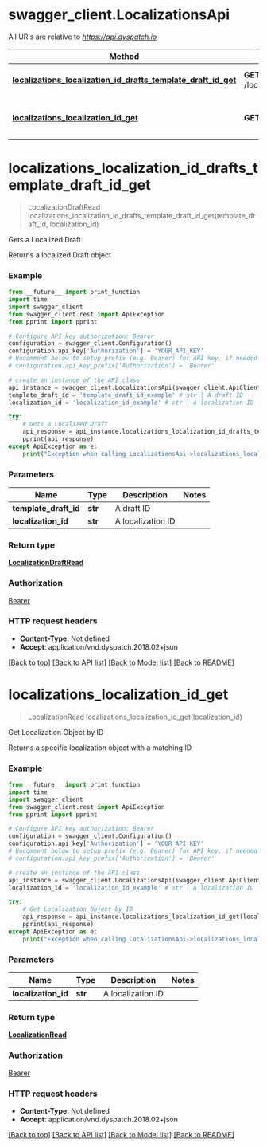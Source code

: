 # swagger_client.LocalizationsApi

All URIs are relative to *https://api.dyspatch.io*

Method | HTTP request | Description
------------- | ------------- | -------------
[**localizations_localization_id_drafts_template_draft_id_get**](LocalizationsApi.md#localizations_localization_id_drafts_template_draft_id_get) | **GET** /localizations/{localizationId}/drafts/{templateDraftId} | Gets a Localized Draft
[**localizations_localization_id_get**](LocalizationsApi.md#localizations_localization_id_get) | **GET** /localizations/{localizationId} | Get Localization Object by ID


# **localizations_localization_id_drafts_template_draft_id_get**
> LocalizationDraftRead localizations_localization_id_drafts_template_draft_id_get(template_draft_id, localization_id)

Gets a Localized Draft

Returns a localized Draft object

### Example
```python
from __future__ import print_function
import time
import swagger_client
from swagger_client.rest import ApiException
from pprint import pprint

# Configure API key authorization: Bearer
configuration = swagger_client.Configuration()
configuration.api_key['Authorization'] = 'YOUR_API_KEY'
# Uncomment below to setup prefix (e.g. Bearer) for API key, if needed
# configuration.api_key_prefix['Authorization'] = 'Bearer'

# create an instance of the API class
api_instance = swagger_client.LocalizationsApi(swagger_client.ApiClient(configuration))
template_draft_id = 'template_draft_id_example' # str | A draft ID
localization_id = 'localization_id_example' # str | A localization ID

try:
    # Gets a Localized Draft
    api_response = api_instance.localizations_localization_id_drafts_template_draft_id_get(template_draft_id, localization_id)
    pprint(api_response)
except ApiException as e:
    print("Exception when calling LocalizationsApi->localizations_localization_id_drafts_template_draft_id_get: %s\n" % e)
```

### Parameters

Name | Type | Description  | Notes
------------- | ------------- | ------------- | -------------
 **template_draft_id** | **str**| A draft ID | 
 **localization_id** | **str**| A localization ID | 

### Return type

[**LocalizationDraftRead**](LocalizationDraftRead.md)

### Authorization

[Bearer](../README.md#Bearer)

### HTTP request headers

 - **Content-Type**: Not defined
 - **Accept**: application/vnd.dyspatch.2018.02+json

[[Back to top]](#) [[Back to API list]](../README.md#documentation-for-api-endpoints) [[Back to Model list]](../README.md#documentation-for-models) [[Back to README]](../README.md)

# **localizations_localization_id_get**
> LocalizationRead localizations_localization_id_get(localization_id)

Get Localization Object by ID

Returns a specific localization object with a matching ID

### Example
```python
from __future__ import print_function
import time
import swagger_client
from swagger_client.rest import ApiException
from pprint import pprint

# Configure API key authorization: Bearer
configuration = swagger_client.Configuration()
configuration.api_key['Authorization'] = 'YOUR_API_KEY'
# Uncomment below to setup prefix (e.g. Bearer) for API key, if needed
# configuration.api_key_prefix['Authorization'] = 'Bearer'

# create an instance of the API class
api_instance = swagger_client.LocalizationsApi(swagger_client.ApiClient(configuration))
localization_id = 'localization_id_example' # str | A localization ID

try:
    # Get Localization Object by ID
    api_response = api_instance.localizations_localization_id_get(localization_id)
    pprint(api_response)
except ApiException as e:
    print("Exception when calling LocalizationsApi->localizations_localization_id_get: %s\n" % e)
```

### Parameters

Name | Type | Description  | Notes
------------- | ------------- | ------------- | -------------
 **localization_id** | **str**| A localization ID | 

### Return type

[**LocalizationRead**](LocalizationRead.md)

### Authorization

[Bearer](../README.md#Bearer)

### HTTP request headers

 - **Content-Type**: Not defined
 - **Accept**: application/vnd.dyspatch.2018.02+json

[[Back to top]](#) [[Back to API list]](../README.md#documentation-for-api-endpoints) [[Back to Model list]](../README.md#documentation-for-models) [[Back to README]](../README.md)

